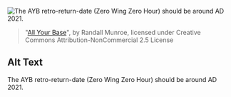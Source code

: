 ![The AYB retro-return-date (Zero Wing Zero Hour) should be around AD 2021.](https://imgs.xkcd.com/comics/all_your_base.png)
> "[All Your Base](https://xkcd.com/286/)", by Randall Munroe, licensed under Creative Commons Attribution-NonCommercial 2.5 License

## Alt Text
The AYB retro-return-date (Zero Wing Zero Hour) should be around AD 2021.
